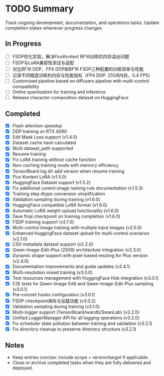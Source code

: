 # TODO Summary

Track ongoing development, documentation, and operations tasks. Update completion states whenever progress changes.

## In Progress

- [ ] FSDP优化实现，解决FluxKontext BF16训练的内存溢出问题
- [ ] FSDP与LoRA兼容性测试与适配
- [ ] 对比BF16 DDP、FP4 DDP和BF16 FSDP三种配置的训练效率与性能
- [ ] 记录不同精度训练的内存与性能指标（FP4 DDP: 25GB内存，0.4 FPS）
- [ ] Customized pipeline based on diffusers pipeline with multi-control compatibility
- [ ] Online quantization for training and inference
- [ ] Release character-composition dataset on HuggingFace

## Completed

- [x] Flash attention speedup
- [x] DDP training on RTX 4090
- [x] Edit Mask Loss support (v1.4.0)
- [x] Dataset cache hash calculated
- [x] Multi dataset_path supported
- [x] Resume training
- [x] Fix LoRA training without cache function
- [x] Non-caching training mode with memory efficiency
- [x] TensorBoard log dir add version when resume training
- [x] Flux Kontext LoRA (v1.5.0)
- [x] HuggingFace Dataset support (v1.5.2)
- [x] Fix additional control image naming rule documentation (v1.5.3)
- [x] Training step dtype conversion simplification
- [x] Validation sampling during training (v1.6.0)
- [x] HuggingFace compatible LoRA format (v1.6.0)
- [x] Automatic LoRA weight upload functionality (v1.6.0)
- [x] Save final checkpoint on training completion (v1.6.0)
- [x] FSDP training support (v2.1.0)
- [x] Multi-control image training with multiple input images (v2.0.0)
- [x] Enhanced HuggingFace dataset upload for multi-control scenarios (v2.1.0)
- [x] CSV metadata dataset support (v2.2.0)
- [x] Qwen-Image-Edit-Plus (2509) architecture integration (v2.3.0)
- [x] Dynamic shape support with pixel-based resizing for Plus version (v2.4.0)
- [x] Documentation improvements and guide updates (v2.4.1)
- [x] Multi-resolution mixed training (v3.0.0)
- [x] Test resources management with HuggingFace Hub integration (v3.0.1)
- [x] E2E tests for Qwen-Image-Edit and Qwen-Image-Edit-Plus sampling (v3.0.1)
- [x] Pre-commit hooks configuration (v3.0.1)
- [x] FSDP checkpoint保存与加载功能 (v3.0.2)
- [x] Validation sampling during training (v3.1.0)
- [x] Multi-logger support (TensorBoard/wandb/SwanLab) (v3.2.0)
- [x] Unified LoggerManager API for all logging operations (v3.2.0)
- [x] Fix scheduler state pollution between training and validation (v3.2.1)
- [x] Fix directory cleanup to preserve directory structure (v3.2.1)

## Notes

- Keep entries concise: include scope + version/target if applicable.
- Close or archive completed tasks when they are fully delivered and deployed.
